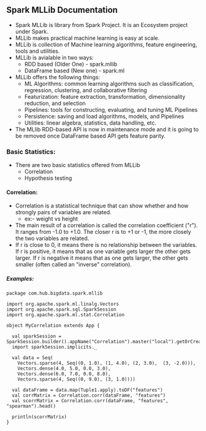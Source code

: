 ## Spark MLLib Documentation

* Spark MLLib is library from Spark Project. It is an Ecosystem project under Spark.
* MLLib makes practical machine learning is easy at scale.
* MLLib is collection of Machine learning algorithms, feature engineering, tools and utilities.
* MLLib is avialable in two ways:
  * RDD based (Older One) - spark.mllib
  * DataFrame based (New one) - spark.ml
* MLLib offers the following things:
  * ML Algorithms: common learning algorithms such as classification, regression, clustering, and collaborative filtering
  * Featurization: feature extraction, transformation, dimensionality reduction, and selection
  * Pipelines: tools for constructing, evaluating, and tuning ML Pipelines
  * Persistence: saving and load algorithms, models, and Pipelines
  * Utilities: linear algebra, statistics, data handling, etc.
* The MLlib RDD-based API is now in maintenance mode and it is going to be removed once DataFrame based API gets feature parity.

### Basic Statistics:
* There are two basic statistics offered from MLLib
  * Correlation
  * Hypothesis testing

#### Correlation: 
* Correlation is a statistical technique that can show whether and how strongly pairs of variables are related.
  * ex:- weight vs height
* The main result of a correlation is called the correlation coefficient ("r"). It ranges from -1.0 to +1.0. The closer r is to +1 or -1, the more closely the two variables are related.
* If r is close to 0, it means there is no relationship between the variables. If r is positive, it means that as one variable gets larger the other gets larger. If r is negative it means that as one gets larger, the other gets smaller (often called an "inverse" correlation).

##### Examples:

```
package com.hub.bigdata.spark.mllib

import org.apache.spark.ml.linalg.Vectors
import org.apache.spark.sql.SparkSession
import org.apache.spark.ml.stat.Correlation

object MyCorrelation extends App {

  val sparkSession = SparkSession.builder().appName("Correlation").master("local").getOrCreate()
  import sparkSession.implicits._

  val data = Seq(
    Vectors.sparse(4, Seq((0, 1.0), (1, 4.0), (2, 3.0),  (3, -2.0))),
    Vectors.dense(4.0, 5.0, 0.0, 3.0),
    Vectors.dense(6.0, 7.0, 0.0, 8.0),
    Vectors.sparse(4, Seq((0, 9.0), (3, 1.0))))

  val dataFrame = data.map(Tuple1.apply).toDF("features")
  val corrMatrix = Correlation.corr(dataFrame, "features")
  val scorrMatrix = Correlation.corr(dataFrame, "features", "spearman").head()

  println(scorrMatrix)
}
```

